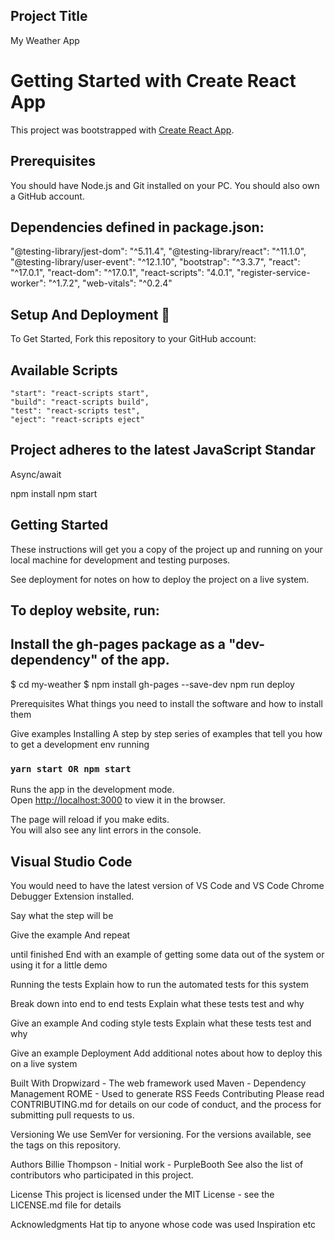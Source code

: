 ## Project Title
My Weather App

# Getting Started with Create React App

This project was bootstrapped with [Create React App](https://github.com/facebook/create-react-app).


## Prerequisites 
You should have Node.js and Git installed on your PC. You should also own a GitHub account.


## Dependencies defined in package.json:

   "@testing-library/jest-dom": "^5.11.4",
    "@testing-library/react": "^11.1.0",
    "@testing-library/user-event": "^12.1.10",
    "bootstrap": "^3.3.7",
    "react": "^17.0.1",
    "react-dom": "^17.0.1",
    "react-scripts": "4.0.1",
    "register-service-worker": "^1.7.2",
    "web-vitals": "^0.2.4"



## Setup And Deployment 🔧
To Get Started, Fork this repository to your GitHub account:



## Available Scripts
    "start": "react-scripts start",
    "build": "react-scripts build",
    "test": "react-scripts test",
    "eject": "react-scripts eject"
    
## Project adheres to the latest JavaScript Standar

   Async/await


  npm install
  npm start

## Getting Started
These instructions will get you a copy of the project up and running on your local machine for development and testing purposes. 

See deployment for notes on how to deploy the project on a live system.

## To deploy website, run:

   ## Install the gh-pages package as a "dev-dependency" of the app.

  $ cd my-weather
  $ npm install gh-pages --save-dev
  npm run deploy

Prerequisites
What things you need to install the software and how to install them

Give examples
Installing
A step by step series of examples that tell you how to get a development env running



   
   


### `yarn start OR npm start`

Runs the app in the development mode.\
Open [http://localhost:3000](http://localhost:3000) to view it in the browser.

The page will reload if you make edits.\
You will also see any lint errors in the console.

## Visual Studio Code
You would need to have the latest version of VS Code and VS Code Chrome Debugger Extension installed.



Say what the step will be

Give the example
And repeat

until finished
End with an example of getting some data out of the system or using it for a little demo

Running the tests
Explain how to run the automated tests for this system

Break down into end to end tests
Explain what these tests test and why

Give an example
And coding style tests
Explain what these tests test and why

Give an example
Deployment
Add additional notes about how to deploy this on a live system

Built With
Dropwizard - The web framework used
Maven - Dependency Management
ROME - Used to generate RSS Feeds
Contributing
Please read CONTRIBUTING.md for details on our code of conduct, and the process for submitting pull requests to us.

Versioning
We use SemVer for versioning. For the versions available, see the tags on this repository.

Authors
Billie Thompson - Initial work - PurpleBooth
See also the list of contributors who participated in this project.

License
This project is licensed under the MIT License - see the LICENSE.md file for details

Acknowledgments
Hat tip to anyone whose code was used
Inspiration
etc
